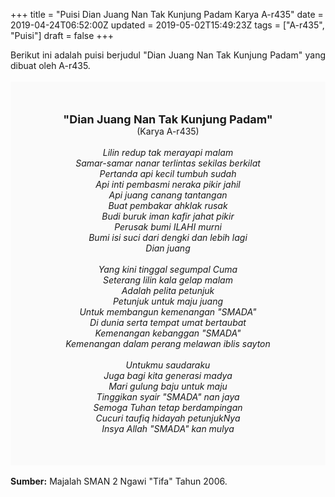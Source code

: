 +++
title = "Puisi Dian Juang Nan Tak Kunjung Padam Karya A-r435"
date = 2019-04-24T06:52:00Z
updated = 2019-05-02T15:49:23Z
tags = ["A-r435", "Puisi"]
draft = false
+++

<div dir="ltr" style="text-align: left;" trbidi="on"><div dir="ltr" style="text-align: left;" trbidi="on"><div style="text-align: justify;">Berikut ini adalah puisi berjudul "Dian Juang Nan Tak Kunjung Padam" yang dibuat oleh A-r435. </div><br /><div style="background: #FAFAFA; font-size: 14px; height: auto; margin: 0 auto; padding: 50px; text-align: center; width: auto;"><span style="font-size: 18px;"><b>"Dian Juang Nan Tak Kunjung Padam"</b></span><br />(Karya A-r435) <br /><br /><i>Lilin redup tak merayapi malam<br />Samar-samar nanar terlintas sekilas berkilat<br />Pertanda api kecil tumbuh sudah<br />Api inti pembasmi neraka pikir jahil<br />Api juang canang tantangan<br />Buat pembakar ahklak rusak<br />Budi buruk iman kafir jahat pikir<br />Perusak bumi ILAHI murni<br />Bumi isi suci dari dengki dan lebih lagi<br />Dian juang<br /><br />Yang kini tinggal segumpal Cuma<br />Seterang lilin kala gelap malam<br />Adalah pelita petunjuk<br />Petunjuk untuk maju juang<br />Untuk membangun kemenangan "SMADA"<br />Di dunia serta tempat umat bertaubat<br />Kemenangan kebanggan "SMADA"<br />Kemenangan dalam perang melawan iblis sayton<br /><br />Untukmu saudaraku<br />Juga bagi kita generasi madya<br />Mari gulung baju untuk maju<br />Tinggikan syair "SMADA" nan jaya<br />Semoga Tuhan tetap berdampingan<br />Cucuri taufiq hidayah petunjukNya<br />Insya Allah "SMADA" kan mulya</i> </div></div><br /><div style="text-align: justify;"><b>Sumber:</b> Majalah SMAN 2 Ngawi "Tifa" Tahun 2006.</div></div>
